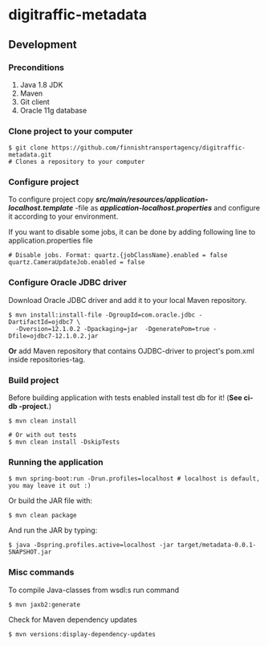 # digitraffic-metadata

## Development

### Preconditions
1. Java 1.8 JDK
2. Maven
3. Git client
4. Oracle 11g database


### Clone project to your computer

    $ git clone https://github.com/finnishtransportagency/digitraffic-metadata.git
    # Clones a repository to your computer

### Configure project

To configure project copy ***src/main/resources/application-localhost.template*** -file
as ***application-localhost.properties*** and configure it according to your environment.

If you want to disable some jobs, it can be done by adding following line to application.properties file

    # Disable jobs. Format: quartz.{jobClassName}.enabled = false
    quartz.CameraUpdateJob.enabled = false

### Configure Oracle JDBC driver

Download Oracle JDBC driver and add it to your local Maven repository.

    $ mvn install:install-file -DgroupId=com.oracle.jdbc -DartifactId=ojdbc7 \
      -Dversion=12.1.0.2 -Dpackaging=jar  -DgeneratePom=true -Dfile=ojdbc7-12.1.0.2.jar

**Or** add Maven repository that contains OJDBC-driver to project's pom.xml inside repositories-tag.


### Build project

Before building application with tests enabled install test db for it! (**See ci-db -project.**)

    $ mvn clean install
    
    # Or with out tests
    $ mvn clean install -DskipTests

### Running the application

    $ mvn spring-boot:run -Drun.profiles=localhost # localhost is default, you may leave it out :)

Or build the JAR file with:

    $ mvn clean package

 And run the JAR by typing:

    $ java -Dspring.profiles.active=localhost -jar target/metadata-0.0.1-SNAPSHOT.jar

### Misc commands

To compile Java-classes from wsdl:s run command

    $ mvn jaxb2:generate

Check for Maven dependency updates

    $ mvn versions:display-dependency-updates